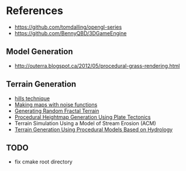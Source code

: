 # References

- https://github.com/tomdalling/opengl-series
- https://github.com/BennyQBD/3DGameEngine

## Model Generation

- http://outerra.blogspot.ca/2012/05/procedural-grass-rendering.html

## Terrain Generation

- [hills technique](http://www.stuffwithstuff.com/robot-frog/3d/hills/)
- [Making maps with noise functions](http://www.redblobgames.com/maps/terrain-from-noise/)
- [Generating Random Fractal Terrain](http://www.gameprogrammer.com/fractal.html)
- [Procedural Heightmap Generation Using Plate Tectonics](http://www.theseus.fi/bitstream/handle/10024/40422/Viitanen_Lauri_2012_03_30.pdf?sequence=1)
- Terrain Simulation Using a Model of Stream Erosion (ACM)
- [Terrain Generation Using Procedural Models Based on Hydrology](http://arches.liris.cnrs.fr/publications/articles/SIGGRAPH2013_PCG_Terrain.pdf)

## TODO

- fix cmake root directory